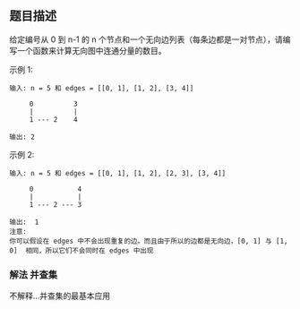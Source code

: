 ## 题目描述
给定编号从 0 到 n-1 的 n 个节点和一个无向边列表（每条边都是一对节点），请编写一个函数来计算无向图中连通分量的数目。

示例 1:
```
输入: n = 5 和 edges = [[0, 1], [1, 2], [3, 4]]

     0          3
     |          |
     1 --- 2    4 

输出: 2
```
示例 2:
```
输入: n = 5 和 edges = [[0, 1], [1, 2], [2, 3], [3, 4]]

     0           4
     |           |
     1 --- 2 --- 3

输出:  1
注意:
你可以假设在 edges 中不会出现重复的边。而且由于所以的边都是无向边，[0, 1] 与 [1, 0]  相同，所以它们不会同时在 edges 中出现
```

### 解法 并查集
不解释…并查集的最基本应用